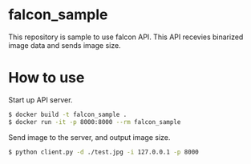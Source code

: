 # falcon_sample

This repository is sample to use falcon API. This API recevies binarized image data and sends image size.

# How to use

Start up API server.

```sh
$ docker build -t falcon_sample .
$ docker run -it -p 8000:8000 --rm falcon_sample
```

Send image to the server, and output image size.

```sh
$ python client.py -d ./test.jpg -i 127.0.0.1 -p 8000
```
